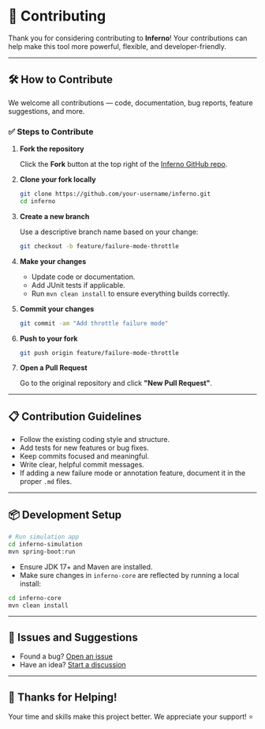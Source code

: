 # 🤝 Contributing

Thank you for considering contributing to **Inferno**! Your contributions can help make this tool more powerful, flexible, and developer-friendly.

---

## 🛠️ How to Contribute

We welcome all contributions — code, documentation, bug reports, feature suggestions, and more.

### ✅ Steps to Contribute

1. **Fork the repository**

   Click the **Fork** button at the top right of the [Inferno GitHub repo](https://github.com/k99sharma/inferno).

2. **Clone your fork locally**

   ```bash
   git clone https://github.com/your-username/inferno.git
   cd inferno
   ```

3. **Create a new branch**

   Use a descriptive branch name based on your change:

   ```bash
   git checkout -b feature/failure-mode-throttle
   ```

4. **Make your changes**

    - Update code or documentation.
    - Add JUnit tests if applicable.
    - Run `mvn clean install` to ensure everything builds correctly.

5. **Commit your changes**

   ```bash
   git commit -am "Add throttle failure mode"
   ```

6. **Push to your fork**

   ```bash
   git push origin feature/failure-mode-throttle
   ```

7. **Open a Pull Request**

   Go to the original repository and click **"New Pull Request"**.

---

## 📋 Contribution Guidelines

- Follow the existing coding style and structure.
- Add tests for new features or bug fixes.
- Keep commits focused and meaningful.
- Write clear, helpful commit messages.
- If adding a new failure mode or annotation feature, document it in the proper `.md` files.

---

## 📦 Development Setup

```bash
# Run simulation app
cd inferno-simulation
mvn spring-boot:run
```

- Ensure JDK 17+ and Maven are installed.
- Make sure changes in `inferno-core` are reflected by running a local install:

```bash
cd inferno-core
mvn clean install
```

---

## 📮 Issues and Suggestions

- Found a bug? [Open an issue](https://github.com/k99sharma/inferno/issues)
- Have an idea? [Start a discussion](https://github.com/k99sharma/inferno/discussions)

---

## 🙌 Thanks for Helping!

Your time and skills make this project better. We appreciate your support! ⭐
